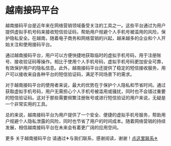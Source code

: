 # 越南接码平台

越南接码平台是近年来在网络营销领域备受关注的工具之一。这些平台通过为用户提供虚拟手机号码来接收短信验证码，帮助用户规避个人手机号被滥用的风险，保护隐私安全。在越南，随着电子商务和网络营销的兴起，越来越多的企业和个人开始关注和使用接码平台。

通过越南接码平台，用户可以方便快捷地获取临时的虚拟手机号码，用于注册账号、接收验证码等操作。相比于使用个人手机号码，虚拟手机号码更加安全可靠，有效保护用户的隐私信息。此外，越南接码平台还提供了稳定的短信接收服务，用户可以接收来自各种平台的短信验证码，满足不同场景下的需求。

对于越南接码平台的使用者来说，最大的优势在于保护个人隐私和节省时间。通过获取虚拟手机号码，用户无需担心个人手机号被滥用或骚扰，同时也不会错过重要的短信验证码。这对于那些需要频繁注册账号或进行短信验证的用户来说，无疑是一个非常实用的工具。

总的来说，越南接码平台为用户提供了一个安全、便捷的虚拟手机号服务，帮助用户规避个人隐私泄露的风险，同时也节省了用户的时间成本。随着网络营销的持续发展，相信越南接码平台在未来会有着更广阔的应用空间。

更多 关于越南接码平台 请通过✈与我们联系，感谢阅读，谢谢！[点这里联系✈](https://w.k02.cc)